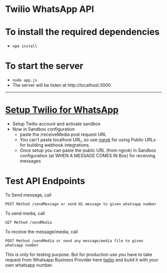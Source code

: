 # Twilio WhatsApp API 

# To install the required dependencies
* ```npm install ```

# To start the server
* ```node app.js```
* The server will be listen at http://localhost:3000

---

# [Setup Twilio for WhatsApp](https://www.twilio.com/docs/whatsapp/quickstart/node)

- Setup Twilio account and activate sandbox
- Now in Sandbox configuration 
    - paste the /receiveMedia post request URL 
    - You can't paste localhost URL, so use [ngrok](https://ngrok.com/) for using Public URLs for building webhook integrations. 
    - Once setup you can paste the public URL (from ngrok) in Sandbox configuration (at WHEN A MESSAGE COMES IN Box) for receiving messages

# Test API Endpoints
To Send message, call
```
POST Method /sendMessage or send Hi message to given whatsapp number
```
To send media, call
```
GET Method /sendMedia
```
To receive the message/media, call
```
POST Method /sendMedia or send any message/media file to given whatsapp number
```

This is only for testing purpose. But for production use you have to take request from Whatsapp Business Provider here [twilio](https://www.twilio.com/whatsapp/request-access) and build it with your own whatsapp number.

